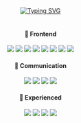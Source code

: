 <div align="center"> 
 
<br /><br />
<a href="https://git.io/typing-svg"><img src="https://readme-typing-svg.herokuapp.com?font=Caveat&weight=700&size=73&duration=3000&pause=1500&color=9AC5F4&center=true&vCenter=true&width=500&height=80&lines=Hello%2C+I'm+Areum+%3A%3E" alt="Typing SVG" /></a>
<br /><br />

#### 🤍 Frontend
<img src="https://img.shields.io/badge/html5-E34F26?style=flat&logo=html5&logoColor=white">
<img src="https://img.shields.io/badge/css3-1572B6?style=flat&logo=css3&logoColor=white">
<img src="https://img.shields.io/badge/JavaScript-FFE569?style=flat&logo=JavaScript&logoColor=white">
<img src="https://img.shields.io/badge/Next.js-000000?style=flat&logo=Next.js&logoColor=white">
<img src="https://img.shields.io/badge/React-61DAFB?style=flat&logo=React&logoColor=white">
<img src="https://img.shields.io/badge/TypeScript-3178C6?style=flat&logo=TypeScript&logoColor=white">
<img src="https://img.shields.io/badge/Redux-764ABC?style=flat&logo=Redux&logoColor=white">
<img src="https://img.shields.io/badge/styled components-DB7093?style=flat&logo=styled components&logoColor=white">


####  🤍 Communication
<img src="https://img.shields.io/badge/Figma-F24E1E?style=flat&logo=Figma&logoColor=white">
<img src="https://img.shields.io/badge/Notion-000000?style=flat&logo=notion&logoColor=white">
<img src="https://img.shields.io/badge/Slack-4A154B?style=flat&logo=slack&logoColor=white">
<img src="https://img.shields.io/badge/Discord-5865F2?style=flat&logo=discord&logoColor=white">

 ####  🤍 Experienced

<img src="https://img.shields.io/badge/Storybook-FF4785?style=flat&logo=Storybook&logoColor=white">
<img src="https://img.shields.io/badge/GraphQL-E10098?style=flat&logo=GraphQL&logoColor=white">
<img src="https://img.shields.io/badge/Node.js-339933?style=flat&logo=Node.js&logoColor=white">
<img src="https://img.shields.io/badge/Express-000000?style=flat&logo=Express&logoColor=white">
<br /><br />

</div>

